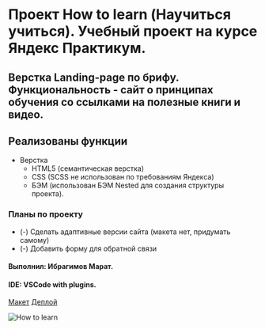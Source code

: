 # Проект How to learn (Научиться учиться). Учебный проект на курсе Яндекс Практикум.
## Верстка Landing-page по брифу. Функциональность - сайт о принципах обучения со ссылками на полезные книги и видео.
## Реализованы функции
 * Верстка
	+ HTML5 (семантическая верстка)
	+ CSS (SCSS не использован по требованиям Яндекса)
	+ БЭМ (использован БЭМ Nested для создания структуры проекта).
### Планы по проекту
* (-) Сделать адаптивные версии сайта (макета нет, придумать самому)
* (-) Добавить форму для обратной связи
#### Выполнил: Ибрагимов Марат.
#### IDE: VSCode with plugins.
[Макет](https://code.s3.yandex.net/web-developer/project-1/sprint-2-brief.pdf)
[Деплой](https://krasotun.github.io/how-to-learn/)

![How to learn](https://user-images.githubusercontent.com/88790010/157276828-98868eeb-f554-47b5-927c-c453d7cea2b9.jpg)
